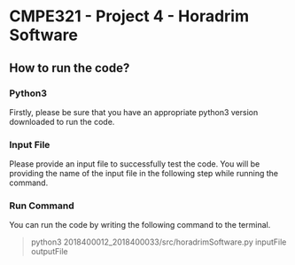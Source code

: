 # CMPE321 - Project 4 - Horadrim Software

## How to run the code?

### Python3

Firstly, please be sure that you have an appropriate python3 version downloaded to run the code.

### Input File

Please provide an input file to successfully test the code. You will be providing the name of the input file in the following step while running the command.

### Run Command

You can run the code by writing the following command to the terminal.

> python3 2018400012_2018400033/src/horadrimSoftware.py inputFile outputFile
